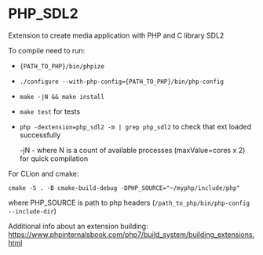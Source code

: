 # PHP_SDL2 

Extension to create media application with PHP and C library SDL2

To compile need to run:
- `{PATH_TO_PHP}/bin/phpize`
- `./configure --with-php-config={PATH_TO_PHP}/bin/php-config`
- `make -jN && make install`
- `make test` for tests
- `php -dextension=php_sdl2 -m | grep php_sdl2` to check that ext loaded successfully

  -jN - where N is a count of available processes (maxValue=cores x 2) for quick compilation
  
For CLion and cmake:

`cmake -S . -B cmake-build-debug -DPHP_SOURCE="~/myphp/include/php"`

where PHP_SOURCE is path to php headers (`/path_to_php/bin/php-config --include-dir`)


Additional info about an extension building:
https://www.phpinternalsbook.com/php7/build_system/building_extensions.html